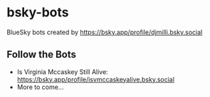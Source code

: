 # bsky-bots
BlueSky bots created by https://bsky.app/profile/djmilli.bsky.social

## Follow the Bots
- Is Virginia Mccaskey Still Alive: https://bsky.app/profile/isvmccaskeyalive.bsky.social
- More to come... 

